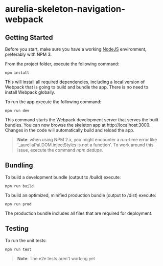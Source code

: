 # aurelia-skeleton-navigation-webpack

## Getting Started

Before you start, make sure you have a working [NodeJS](http://nodejs.org/) environment, preferably with NPM 3.

From the project folder, execute the following command:

```shell
npm install
```

This will install all required dependencies, including a local version of Webpack that is going to
build and bundle the app. There is no need to install Webpack globally.

To run the app execute the following command:

```shell
npm run dev
```

This command starts the Webpack development server that serves the built bundles.
You can now browse the skeleton app at http://localhost:3000. Changes in the code
will automatically build and reload the app.

> **Note**: when using NPM 2.x, you might encounter a run-time error like '_aureliaPal.DOM.injectStyles is not a function'.
To work around this issue, execute the command *npm dedupe*.

## Bundling

To build a development bundle (output to /build) execute:

```shell
npm run build
```

To build an optimized, minified production bundle (output to /dist) execute:

```shell
npm run prod
```

The production bundle includes all files that are required for deployment.

## Testing
To run the unit tests:

```shell
npm run test
```

> **Note**: The e2e tests aren't working yet
